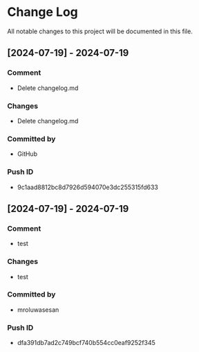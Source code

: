 # Change Log
All notable changes to this project will be documented in this file.

## [2024-07-19] - 2024-07-19

### Comment
- Delete changelog.md

### Changes
- Delete changelog.md

### Committed by
- GitHub

### Push ID
- 9c1aad8812bc8d7926d594070e3dc255315fd633

## [2024-07-19] - 2024-07-19

### Comment
- test

### Changes
- test

### Committed by
- mroluwasesan

### Push ID
- dfa391db7ad2c749bcf740b554cc0eaf9252f345

